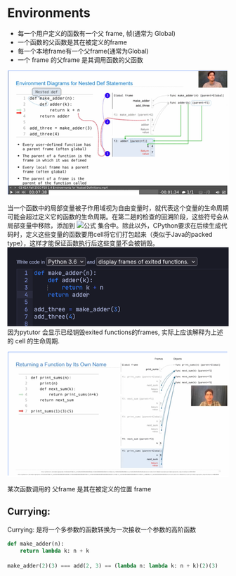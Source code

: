 # Environments

- 每一个用户定义的函数有一个父 frame, 帧(通常为 Global)
- 一个函数的父函数是其在被定义的frame
- 每一个本地frame有一个父frame(通常为Global)
- 一个 frame 的父frame 是其调用函数的父函数

![](./attachments/Pasted%20image%2020220423164148.png)

当一个函数中的局部变量被子作用域视为自由变量时，就代表这个变量的生命周期可能会超过定义它的函数的生命周期。在第二趟的检查的回溯阶段，这些符号会从局部变量中移除，添加到 ![公式](https://www.zhihu.com/equation?tex=%5Ctexttt%7Bcellvars%7D) 集合中。除此以外，CPython要求在后续生成代码时，定义这些变量的函数要用cell将它们打包起来（类似于Java的packed type），这样才能保证函数执行后这些变量不会被销毁。
![](./attachments/Pasted%20image%2020220423170019.png)
因为pytutor 会显示已经销毁exited functions的frames, 实际上应该解释为上述的 cell 的生命周期.

![](./attachments/Pasted%20image%2020220423165257.png)

某次函数调用的 父frame 是其在被定义的位置 frame


## Currying:
Currying: 是将一个多参数的函数转换为一次接收一个参数的高阶函数

```python
def make_adder(n):
	return lambda k: n + k

make_adder(2)(3) === add(2, 3) == (lambda n: lambda k: n + k)(2)(3)
```

